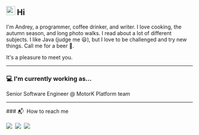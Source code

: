## <img src="https://media.giphy.com/media/hvRJCLFzcasrR4ia7z/giphy.gif" width="24"> Hi

I'm Andrey, a programmer, coffee drinker, and writer. I love cooking, the autumn season, and long photo walks. I read about a lot of different subjects. I like Java (judge me 😃), but I love to be challenged and try new things. Call me for a beer 🍻.

It's a pleasure to meet you.
<hr />

### 💻 I'm currently working as...

Senior Software Engineer @ MotorK Platform team

<hr />
### 📬 &nbsp;How to reach me

<div>
  <br/>
  <a href="https://www.youtube.com/andreymasiero" target="_blank"><img src="https://img.shields.io/badge/YouTube-FF0000?style=for-the-badge&logo=youtube&logoColor=white" target="_blank"></a>&nbsp;
  <a href = "mailto:andreymasiero@gmail.com"><img src="https://img.shields.io/badge/-Gmail-%23333?style=for-the-badge&logo=gmail&logoColor=white" target="_blank"></a>&nbsp;
  <a href="https://www.linkedin.com/in/andreymasiero" target="_blank"><img src="https://img.shields.io/badge/-LinkedIn-%230077B5?style=for-the-badge&logo=linkedin&logoColor=white" target="_blank"></a>&nbsp;
</div>

<!--
<a href="https://andreymasiero.com/">
  <img height="180em" align="center" src="https://github-readme-stats.vercel.app/api?username=amasiero&show_icons=true&theme=dracula" />
  <img height="180em" align="center" src="https://github-readme-stats.vercel.app/api/top-langs/?username=amasiero&layout=compact&theme=dracula&langs_count=8" />
</a>
<hr />

### Watch a snake-eating 🐍 my contribution graph on Github

![snake](https://raw.githubusercontent.com/amasiero/amasiero/output/github-contribution-grid-snake.svg)

**amasiero/amasiero** is a ✨ _special_ ✨ repository because its `README.md` (this file) appears on your GitHub profile.

Here are some ideas to get you started:

- 🔭 I’m currently working on ...
- 🌱 I’m currently learning ...
- 👯 I’m looking to collaborate on ...
- 🤔 I’m looking for help with ...
- 💬 Ask me about ...
- 📫 How to reach me: ...
- 😄 Pronouns: ...
- ⚡ Fun fact: ...
-->

